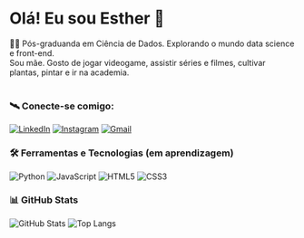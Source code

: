 
# Olá! Eu sou Esther 🖖


👩‍🚀 Pós-graduanda em Ciência de Dados. Explorando o mundo data science e front-end.  
Sou mãe. Gosto de jogar videogame, assistir séries e filmes, cultivar plantas, pintar e ir na academia. <br><br>

### 🛰 **Conecte-se comigo:**

[![LinkedIn](https://img.shields.io/badge/LinkedIn-pink?style=for-the-badge&logo=linkedin&logoColor=black)](https://www.linkedin.com/in/esther-breia-87982597) 
[![Instagram](https://img.shields.io/badge/-Instagram-pink?style=for-the-badge&logo=instagram&logoColor=black)](https://www.instagram.com/estherbreia/)
[![Gmail](https://img.shields.io/badge/Gmail-pink?style=for-the-badge&logo=gmail&logoColor=black)](mailto:estherbreia@gmail.com)
<br>

### 🛠 **Ferramentas e Tecnologias (em aprendizagem)**
![Python](https://img.shields.io/badge/python-pink?style=for-the-badge&logo=python&logoColor=black) 
![JavaScript](https://img.shields.io/badge/JavaScript-pink?style=for-the-badge&logo=javascript&logoColor=black)
![HTML5](https://img.shields.io/badge/HTML5-pink?style=for-the-badge&logo=html5&logoColor=black)
![CSS3](https://img.shields.io/badge/CSS3-pink?style=for-the-badge&logo=css3&logoColor=black)


### 📊 **GitHub Stats**  

![GitHub Stats](https://github-readme-stats.vercel.app/api?username=estherbreia&theme=default&bg_color=FFC0CB&border_color=FFC0CB&show_icons=true&icon_color=000000&title_color=000000&text_color=000000)  ![Top Langs](https://github-readme-stats.vercel.app/api/top-langs/?username=estherbreia&theme=default&bg_color=FFC0CB&border_color=FFC0CB&show_icons=true&icon_color=000000&title_color=000000&text_color=000000&langs_count=10)
